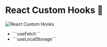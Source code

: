 # React Custom Hooks 📿

![React Custom Hooks](https://blog.alexdevero.com/wp-content/uploads/2021/06/14-06-21-how-to-create-your-own-react-custom-hooks-blog.jpg)

<ul>
  <li>```useFetch```</li>
  <li>```useLocalStorage```</li>
</ul>
  
